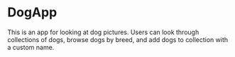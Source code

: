 # DogApp
This is an app for looking at dog pictures. Users can look through collections of dogs, browse dogs by breed, and add dogs to collection with a custom name.

